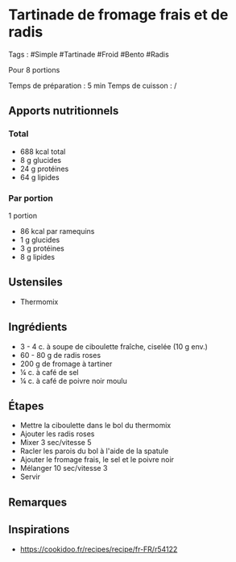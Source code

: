 # Tartinade de fromage frais et de radis

Tags : #Simple #Tartinade #Froid #Bento #Radis

Pour 8 portions

Temps de préparation : 5 min
Temps de cuisson : /

## Apports nutritionnels

### Total

* 688 kcal total
* 8 g glucides
* 24 g protéines
* 64 g lipides

### Par portion

1 portion

* 86 kcal par ramequins
* 1 g glucides
* 3 g protéines
* 8 g lipides

## Ustensiles

* Thermomix

## Ingrédients

* 3 - 4 c. à soupe de ciboulette fraîche, ciselée (10 g env.)
* 60 - 80 g de radis roses
* 200 g de fromage à tartiner
* ¼ c. à café de sel
* ¼ c. à café de poivre noir moulu

## Étapes

* Mettre la ciboulette dans le bol du thermomix
* Ajouter les radis roses
* Mixer 3 sec/vitesse 5
* Racler les parois du bol à l'aide de la spatule
* Ajouter le fromage frais, le sel et le poivre noir
* Mélanger 10 sec/vitesse 3
* Servir

## Remarques

## Inspirations

* https://cookidoo.fr/recipes/recipe/fr-FR/r54122
